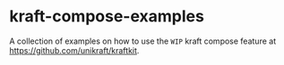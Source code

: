 # kraft-compose-examples

A collection of examples on how to use the `WIP` kraft compose feature at https://github.com/unikraft/kraftkit.
